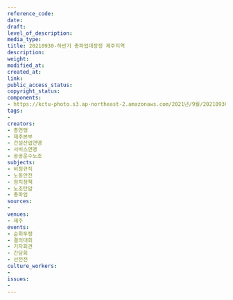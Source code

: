 ```yaml
---
reference_code: 
date: 
draft: 
level_of_description: 
media_type: 
title: 20210930-하반기 총파업대장정 제주지역
description: 
weight: 
modified_at: 
created_at: 
link: 
public_access_status: 
copyright_status: 
components:
- https://kctu-photo.s3.ap-northeast-2.amazonaws.com/2021년/9월/20210930-하반기+총파업대장정+제주지역/404214_62319_3535.jpg
tags:
- 
creators:
- 총연맹
- 제주본부
- 건설산업연맹
- 서비스연맹
- 공공운수노조
subjects:
- 비정규직
- 노동안전
- 정치정책
- 노조탄압
- 총파업
sources:
- 
venues:
- 제주
events:
- 순회투쟁
- 결의대회
- 기자회견
- 간담회
- 선전전
culture_workers:
- 
issues:
- 
---
```

